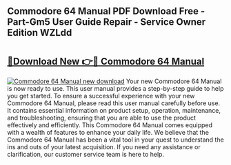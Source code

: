 ## Commodore 64 Manual PDF Download Free - Part-Gm5 User Guide Repair - Service Owner Edition WZLdd

# <h2><a href="http://bc26623.oget.top/?id=Commodore+64+Manual">🔗Download New 👉🔴 Commodore 64 Manual</a></h2>

[![Commodore 64 Manual new download](https://i.imgur.com/5g1atiW.png)](http://bc26623.oget.top/?id=Commodore+64+Manual)
Your new Commodore 64 Manual is now ready to use. This user manual provides a step-by-step guide to help you get started. To ensure a successful experience with your new Commodore 64 Manual, please read this user manual carefully before use. It contains essential information on product setup, operation, maintenance, and troubleshooting, ensuring that you are able to use the product effectively and efficiently. This Commodore 64 Manual comes equipped with a wealth of features to enhance your daily life. We believe that the Commodore 64 Manual has been a vital tool in your quest to understand the ins and outs of your latest acquisition. If you need any assistance or clarification, our customer service team is here to help.
